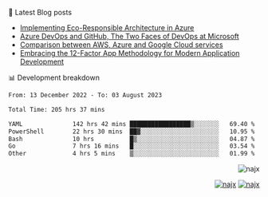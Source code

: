 📕 Latest Blog posts

<!-- BLOG-POST-LIST:START -->
- [Implementing Eco-Responsible Architecture in Azure](https://najx.dev/implementing-eco-responsible-architecture-in-azure/)
- [Azure DevOps and GitHub, The Two Faces of DevOps at Microsoft](https://najx.dev/azure-devops-and-github-the-two-faces-of-devops-at-ms/)
- [Comparison between AWS, Azure and Google Cloud services](https://najx.dev/cloud-comparer-chart/)
- [Embracing the 12-Factor App Methodology for Modern Application Development](https://najx.dev/embracing-the-12-factor-app-methodology-for-modern-application-development/)
<!-- BLOG-POST-LIST:END -->

📊 Development breakdown
<!--START_SECTION:waka-->

```txt
From: 13 December 2022 - To: 03 August 2023

Total Time: 205 hrs 37 mins

YAML              142 hrs 42 mins █████████████████▒░░░░░░░   69.40 %
PowerShell        22 hrs 30 mins  ██▓░░░░░░░░░░░░░░░░░░░░░░   10.95 %
Bash              10 hrs          █▒░░░░░░░░░░░░░░░░░░░░░░░   04.87 %
Go                7 hrs 16 mins   █░░░░░░░░░░░░░░░░░░░░░░░░   03.54 %
Other             4 hrs 5 mins    ▒░░░░░░░░░░░░░░░░░░░░░░░░   01.99 %
```

<!--END_SECTION:waka-->

<p align="right">
  <img src="https://komarev.com/ghpvc/?username=najx&label=GitHub%20Profile%20Views&color=yellow&style=flat" alt="najx" />
</p align="center">
<p align="right">
  <a href="https://www.linkedin.com/in/abdx"><img src="https://img.shields.io/badge/LinkedIn--_.svg?style=social&logo=linkedin" alt="najx"></a>
  <a href="https://stackoverflow.com/users/19588110/najim-abdelmoula"><img src="https://img.shields.io/badge/Stack Overflow--_.svg?style=social&logo=stackoverflow" alt="najx"></a>
</p align="center">
